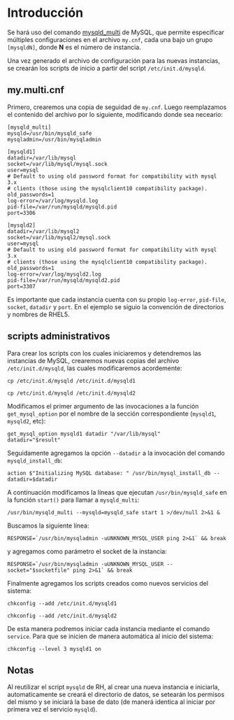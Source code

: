 # Introducción #

Se hará uso del comando [mysqld\_multi](http://dev.mysql.com/doc/refman/5.0/en/mysqld-multi.html) de MySQL, que permite especificar múltiples configuraciones en el archivo `my.cnf`, cada una bajo un grupo `[mysqldN]`, donde **N** es el número de instancia.

Una vez generado el archivo de configuración para las nuevas instancias, se crearán los scripts de inicio a partir del script `/etc/init.d/mysqld`.

## my.multi.cnf ##

Primero, crearemos una copia de seguidad de `my.cnf`. Luego reemplazamos el contenido del archivo por lo siguiente, modificando donde sea neceario:

```
[mysqld_multi]
mysqld=/usr/bin/mysqld_safe
mysqladmin=/usr/bin/mysqladmin

[mysqld1]
datadir=/var/lib/mysql
socket=/var/lib/mysql/mysql.sock
user=mysql
# Default to using old password format for compatibility with mysql 3.x
# clients (those using the mysqlclient10 compatibility package).
old_passwords=1
log-error=/var/log/mysqld.log
pid-file=/var/run/mysqld/mysqld.pid
port=3306

[mysqld2]
datadir=/var/lib/mysql2
socket=/var/lib/mysql2/mysql.sock
user=mysql
# Default to using old password format for compatibility with mysql 3.x
# clients (those using the mysqlclient10 compatibility package).
old_passwords=1
log-error=/var/log/mysqld2.log
pid-file=/var/run/mysqld/mysqld2.pid
port=3307
```

Es importante que cada instancia cuenta con su propio `log-error`, `pid-file`, `socket`, `datadir` y `port`. En el ejemplo se siguio la convención de directorios y nombres de RHEL5.

## scripts administrativos ##

Para crear los scripts con los cuales iniciaremos y detendremos las instancias de MySQL, crearemos nuevas copias del archivo `/etc/init.d/mysqld`, las cuales modificaremos acordemente:

`cp /etc/init.d/mysqld /etc/init.d/mysqld1`

`cp /etc/init.d/mysqld /etc/init.d/mysqld2`

Modificamos el primer argumento de las invocaciones a la función `get_mysql_option` por el nombre de la sección correspondiente (`mysqld1`, `mysqld2`, etc):

```
get_mysql_option mysqld1 datadir "/var/lib/mysql"
datadir="$result"
```

Seguidamente agregamos la opción `--datadir` a la invocación del comando `mysqld_install_db`:

```
action $"Initializing MySQL database: " /usr/bin/mysql_install_db --datadir=$datadir
```

A continuación modificamos la líneas que ejecutan `/usr/bin/mysqld_safe` en la función `start()` para llamar a `mysqld_multi`:

```
/usr/bin/mysqld_multi --mysqld=mysqld_safe start 1 >/dev/null 2>&1 &
```

Buscamos la siguiente línea:

```
RESPONSE=`/usr/bin/mysqladmin -uUNKNOWN_MYSQL_USER ping 2>&1` && break
```

y agregamos como parámetro el socket de la instancia:

```
RESPONSE=`/usr/bin/mysqladmin -uUNKNOWN_MYSQL_USER --socket="$socketfile" ping 2>&1` && break
```

Finalmente agregamos los scripts creados como nuevos servicios del sistema:

`chkconfig --add /etc/init.d/mysqld1`

`chkconfig --add /etc/init.d/mysqld2`

De esta manera podremos iniciar cada instancia mediante el comando `service`. Para que se inicien de manera automática al inicio del sistema:

`chkconfig --level 3 mysqld1 on`

## Notas ##

Al reutilizar el script `mysqld` de RH, al crear una nueva instancia e iniciarla, automaticamente se creará el directorio de datos, se setearán los permisos del mismo y se iniciará la base de dato (de manerá identica al iniciar por primera vez el servicio `mysqld`).